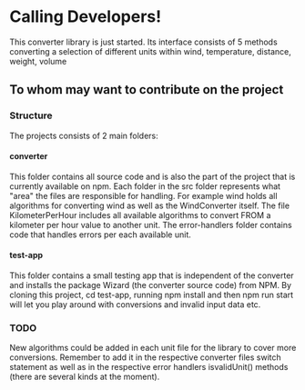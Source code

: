 # Calling Developers!

This converter library is just started. Its interface consists of 5 methods converting a selection of different units within wind, temperature, distance, weight, volume

## To whom may want to contribute on the project

### Structure

The projects consists of 2 main folders:

#### converter

This folder contains all source code and is also the part of the project that is currently available on npm. Each folder in the src folder represents what "area" the files are responsible for handling. 
For example wind holds all algorithms for converting wind as well as the WindConverter itself. The file KilometerPerHour includes all available algorithms to convert FROM a kilometer per hour value to another unit. 
The error-handlers folder contains code that handles errors per each available unit.

#### test-app

This folder contains a small testing app that is independent of the converter and installs the package Wizard (the converter source code) from NPM. By cloning this project, cd test-app, running npm install and then npm run start will let you play around with conversions and invalid input data etc.

### TODO

New algorithms could be added in each unit file for the library to cover more conversions. Remember to add it in the respective converter files switch statement as well as in the respective error handlers isvalidUnit() methods (there are several kinds at the moment).
